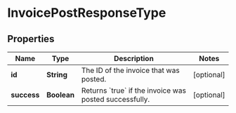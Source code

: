

# InvoicePostResponseType


## Properties

| Name | Type | Description | Notes |
|------------ | ------------- | ------------- | -------------|
|**id** | **String** | The ID of the invoice that was posted.  |  [optional] |
|**success** | **Boolean** | Returns &#x60;true&#x60; if the invoice was posted successfully.  |  [optional] |



